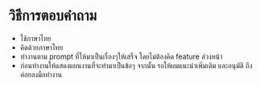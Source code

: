 # วิธีการตอบคำถาม
- ใช้ภาษาไทย
- คิดด้วยภาษาไทย
- ทำงานตาม prompt ที่ให้มาเป็นเรื่องๆให้เสร็จ โดยไม่ต้องคิด feature ล่วงหน้า
- ก่อนทำงานให้แสดงแผนงานที่จะทำมาเป็นข้อๆ  จากนั้น รอให้ผมแนะนำเพิ่มเติม และอนุมัติ ถึงค่อยลงมือทำงาน
